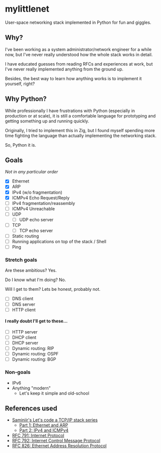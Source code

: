 # mylittlenet

User-space networking stack implemented in Python for fun and giggles.

## Why?

I've been working as a system administrator/network engineer for a while now, but I've never really understood how the whole stack works in detail.

I have educated guesses from reading RFCs and experiences at work, but I've never really implemented anything from the ground up.

Besides, the best way to learn how anything works is to implement it yourself, right?

## Why Python?

While professionally I have frustrations with Python (especially in production or at scale), it is still a comfortable language for prototyping and getting something up and running quickly.

Originally, I tried to implement this in Zig, but I found myself spending more time fighting the language than actually implementing the networking stack.

So, Python it is.

## Goals

_Not in any particular order_

- [x] Ethernet
- [x] ARP
- [x] IPv4 (w/o fragmentation)
- [x] ICMPv4 Echo Request/Reply
- [ ] IPv4 fragmentation/reassembly
- [ ] ICMPv4 Unreachable
- [ ] UDP
  - [ ] UDP echo server
- [ ] TCP
  - [ ] TCP echo server
- [ ] Static routing
- [ ] Running applications on top of the stack / Shell
- [ ] Ping

### Stretch goals

Are these ambitious? Yes.

Do I know what I'm doing? No.

Will I get to them? Lets be honest, probably not.

- [ ] DNS client
- [ ] DNS server
- [ ] HTTP client

#### I really doubt I'll get to these...

- [ ] HTTP server
- [ ] DHCP client
- [ ] DHCP server
- [ ] Dynamic routing: RIP
- [ ] Dynamic routing: OSPF
- [ ] Dynamic routing: BGP

### Non-goals

- IPv6
- Anything "modern"
  - Let's keep it simple and old-school

## References used

- [Saminiir's Let's code a TCP/IP stack series](https://www.saminiir.com/)
  - [Part 1: Ethernet and ARP](https://www.saminiir.com/lets-code-tcp-ip-stack-1-ethernet-arp/)
  - [Part 2: IPv4 and ICMPv4](https://www.saminiir.com/lets-code-tcp-ip-stack-2-ipv4-icmpv4/)
- [RFC 791: Internet Protocol](https://tools.ietf.org/html/rfc791)
- [RFC 792: Internet Control Message Protocol](https://tools.ietf.org/html/rfc792)
- [RFC 826: Ethernet Address Resolution Protocol](https://tools.ietf.org/html/rfc826)
